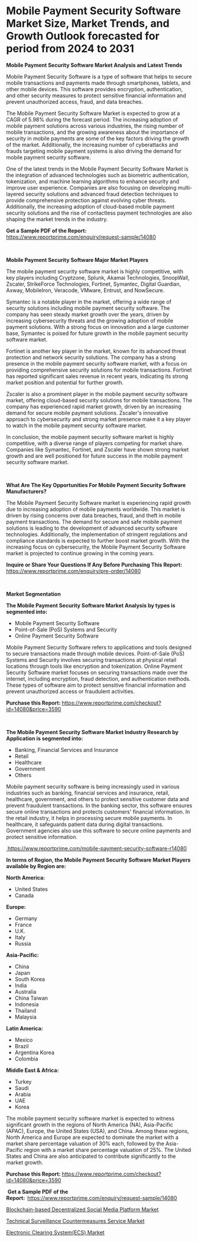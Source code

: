 <p><h1>Mobile Payment Security Software Market Size, Market Trends, and Growth Outlook forecasted for period from 2024 to 2031</h1></p><p><strong>Mobile Payment Security Software Market Analysis and Latest Trends</strong></p>
<p><p>Mobile Payment Security Software is a type of software that helps to secure mobile transactions and payments made through smartphones, tablets, and other mobile devices. This software provides encryption, authentication, and other security measures to protect sensitive financial information and prevent unauthorized access, fraud, and data breaches.</p><p>The Mobile Payment Security Software Market is expected to grow at a CAGR of 5.98% during the forecast period. The increasing adoption of mobile payment solutions across various industries, the rising number of mobile transactions, and the growing awareness about the importance of security in mobile payments are some of the key factors driving the growth of the market. Additionally, the increasing number of cyberattacks and frauds targeting mobile payment systems is also driving the demand for mobile payment security software.</p><p>One of the latest trends in the Mobile Payment Security Software Market is the integration of advanced technologies such as biometric authentication, tokenization, and machine learning algorithms to enhance security and improve user experience. Companies are also focusing on developing multi-layered security solutions and advanced fraud detection techniques to provide comprehensive protection against evolving cyber threats. Additionally, the increasing adoption of cloud-based mobile payment security solutions and the rise of contactless payment technologies are also shaping the market trends in the industry.</p></p>
<p><strong>Get a Sample PDF of the Report:&nbsp;</strong> <a href="https://www.reportprime.com/enquiry/request-sample/14080">https://www.reportprime.com/enquiry/request-sample/14080</a></p>
<p>&nbsp;</p>
<p><strong>Mobile Payment Security Software Major Market Players</strong></p>
<p><p>The mobile payment security software market is highly competitive, with key players including Cryptzone, Splunk, Akamai Technologies, SnoopWall, Zscaler, StrikeForce Technologies, Fortinet, Symantec, Digital Guardian, Axway, MobileIron, Veracode, VMware, Entrust, and NowSecure.</p><p>Symantec is a notable player in the market, offering a wide range of security solutions including mobile payment security software. The company has seen steady market growth over the years, driven by increasing cybersecurity threats and the growing adoption of mobile payment solutions. With a strong focus on innovation and a large customer base, Symantec is poised for future growth in the mobile payment security software market.</p><p>Fortinet is another key player in the market, known for its advanced threat protection and network security solutions. The company has a strong presence in the mobile payment security software market, with a focus on providing comprehensive security solutions for mobile transactions. Fortinet has reported significant sales revenue in recent years, indicating its strong market position and potential for further growth.</p><p>Zscaler is also a prominent player in the mobile payment security software market, offering cloud-based security solutions for mobile transactions. The company has experienced rapid market growth, driven by an increasing demand for secure mobile payment solutions. Zscaler's innovative approach to cybersecurity and strong market presence make it a key player to watch in the mobile payment security software market.</p><p>In conclusion, the mobile payment security software market is highly competitive, with a diverse range of players competing for market share. Companies like Symantec, Fortinet, and Zscaler have shown strong market growth and are well positioned for future success in the mobile payment security software market.</p></p>
<p>&nbsp;</p>
<p><strong>What Are The Key Opportunities For Mobile Payment Security Software Manufacturers?</strong></p>
<p><p>The Mobile Payment Security Software market is experiencing rapid growth due to increasing adoption of mobile payments worldwide. This market is driven by rising concerns over data breaches, fraud, and theft in mobile payment transactions. The demand for secure and safe mobile payment solutions is leading to the development of advanced security software technologies. Additionally, the implementation of stringent regulations and compliance standards is expected to further boost market growth. With the increasing focus on cybersecurity, the Mobile Payment Security Software market is projected to continue growing in the coming years.</p></p>
<p><strong>Inquire or Share Your Questions If Any Before Purchasing This Report:</strong> <a href="https://www.reportprime.com/enquiry/pre-order/14080">https://www.reportprime.com/enquiry/pre-order/14080</a></p>
<p>&nbsp;</p>
<p><strong>Market Segmentation</strong></p>
<p><strong>The Mobile Payment Security Software Market Analysis by types is segmented into:</strong></p>
<p><ul><li>Mobile Payment Security Software</li><li>Point-of-Sale (PoS) Systems and Security</li><li>Online Payment Security Software</li></ul></p>
<p><p>Mobile Payment Security Software refers to applications and tools designed to secure transactions made through mobile devices. Point-of-Sale (PoS) Systems and Security involves securing transactions at physical retail locations through tools like encryption and tokenization. Online Payment Security Software market focuses on securing transactions made over the internet, including encryption, fraud detection, and authentication methods. These types of software aim to protect sensitive financial information and prevent unauthorized access or fraudulent activities.</p></p>
<p><strong>Purchase this Report:&nbsp;</strong><a href="https://www.reportprime.com/checkout?id=14080&price=3590">https://www.reportprime.com/checkout?id=14080&price=3590</a></p>
<p>&nbsp;</p>
<p><strong>The Mobile Payment Security Software Market Industry Research by Application is segmented into:</strong></p>
<p><ul><li>Banking, Financial Services and Insurance</li><li>Retail</li><li>Healthcare</li><li>Government</li><li>Others</li></ul></p>
<p><p>Mobile payment security software is being increasingly used in various industries such as banking, financial services and insurance, retail, healthcare, government, and others to protect sensitive customer data and prevent fraudulent transactions. In the banking sector, this software ensures secure online transactions and protects customers' financial information. In the retail industry, it helps in processing secure mobile payments. In healthcare, it safeguards patient data during digital transactions. Government agencies also use this software to secure online payments and protect sensitive information.</p></p>
<p><a href="https://www.reportprime.com/mobile-payment-security-software-r14080">&nbsp;https://www.reportprime.com/mobile-payment-security-software-r14080</a></p>
<p><strong>In terms of Region, the Mobile Payment Security Software Market Players available by Region are:</strong></p>
<p>
    <p> <strong> North America: </strong>
        <ul>
            <li>United States</li>
            <li>Canada</li>
        </ul>
        </p> 
    <p> <strong> Europe: </strong>
        <ul>
            <li>Germany</li>
            <li>France</li>
            <li>U.K.</li>
            <li>Italy</li>
            <li>Russia</li>
        </ul>
        </p> 
    <p> <strong> Asia-Pacific: </strong>
        <ul>
            <li>China</li>
            <li>Japan</li>
            <li>South Korea</li>
            <li>India</li>
            <li>Australia</li>
            <li>China Taiwan</li>
            <li>Indonesia</li>
            <li>Thailand</li>
            <li>Malaysia</li>
        </ul>
        </p> 
    <p> <strong> Latin America: </strong>
        <ul>
            <li>Mexico</li>
            <li>Brazil</li>
            <li>Argentina Korea</li>
            <li>Colombia</li>
        </ul>
        </p> 
    <p> <strong> Middle East & Africa: </strong>
        <ul>
            <li>Turkey</li>
            <li>Saudi</li>
            <li>Arabia</li>
            <li>UAE</li>
            <li>Korea</li>
        </ul>
    </p>
    </p>
<p><p>The mobile payment security software market is expected to witness significant growth in the regions of North America (NA), Asia-Pacific (APAC), Europe, the United States (USA), and China. Among these regions, North America and Europe are expected to dominate the market with a market share percentage valuation of 30% each, followed by the Asia-Pacific region with a market share percentage valuation of 25%. The United States and China are also anticipated to contribute significantly to the market growth.</p></p>
<p><strong>Purchase this Report: </strong><a href="https://www.reportprime.com/checkout?id=14080&price=3590">https://www.reportprime.com/checkout?id=14080&price=3590</a></p>
<p>&nbsp;<strong>Get a Sample PDF of the Report:&nbsp;&nbsp;</strong><a href="https://www.reportprime.com/enquiry/request-sample/14080">https://www.reportprime.com/enquiry/request-sample/14080</a></p>
<p><strong></strong></p>
<p><p><a href="https://view.publitas.com/reportprime-1/blockchain-based-decentralized-social-media-platform-market-size-growth-and-industry-analysis-by-market-segmentation-and-regional-insights-and-forecast-to-2031/">Blockchain-based Decentralized Social Media Platform Market</a></p><p><a href="https://view.publitas.com/reportprime-1/technical-surveillance-countermeasures-service-market-forecast-global-market-trends-and-analysis-from-2024-to-2031-covered-in-173-pages/">Technical Surveillance Countermeasures Service Market</a></p><p><a href="https://view.publitas.com/reportprime-1/electronic-clearing-system-ecs-market-size-share-analysis-growth-trends-forecasts-2024-2031/">Electronic Clearing System(ECS) Market</a></p></p>
